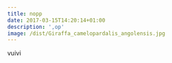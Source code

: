 ```yaml
---
title: nopp
date: 2017-03-15T14:20:14+01:00
description: ',op'
image: /dist/Giraffa_camelopardalis_angolensis.jpg
---
```


vuivi
